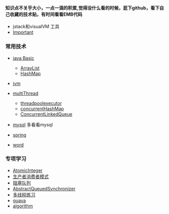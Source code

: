 #### 知识点不关乎大小，一点一滴的积累,觉得没什么看的时候，逛下github，看下自己收藏的技术贴，有时间看看EMB代码
- jstack和visualVM 工具
- [Important](https://github.com/bigwanggang/JAVA/blob/master/files/md/Important.md)

### 常用技术
- [java Basic](https://github.com/bigwanggang/JAVA/blob/master/files/md/nubility.md)
  - [ArrayList](https://github.com/bigwanggang/JAVA/blob/master/files/md/ArrayList.md)
  - [HashMap](https://github.com/bigwanggang/JAVA/blob/master/files/md/HashMap.md)
- [jvm](https://github.com/bigwanggang/JAVA/blob/master/files/md/javap.md)
- [multiThread](https://github.com/bigwanggang/JAVA/blob/master/files/md/thread.md)
  - [threadpoolexecutor](https://github.com/bigwanggang/JAVA/blob/master/files/md/threadpoolexecutor.md)
  - [concurrentHashMap](https://github.com/bigwanggang/JAVA/blob/master/files/md/concurrentHashMap.md)
  - [ConcurrentLinkedQueue](https://github.com/bigwanggang/JAVA/blob/master/files/md/ConcurrentLinkedQueue.md)
  
- [mysql](https://github.com/bigwanggang/JAVA/blob/master/files/md/mysql.md) 多看看mysql
- [spring](https://github.com/bigwanggang/JAVA/blob/master/files/md/spring.md)
- [word](https://github.com/bigwanggang/JAVA/blob/master/files/md/english.md)

### 专项学习
- [AtomicInteger](https://github.com/bigwanggang/JAVA/blob/master/files/md/AtomicInteger.md)
- [生产者消费者模式](https://github.com/bigwanggang/JAVA/blob/master/files/md/producerConsumer.md)
- [阻塞队列](https://github.com/bigwanggang/JAVA/blob/master/files/md/blockingQueue.md)
- [AbstractQueuedSynchronizer](https://github.com/bigwanggang/JAVA/blob/master/files/md/AbstractQueuedSynchronizer.md)
- [多线程练习](https://github.com/bigwanggang/JAVA/blob/master/files/md/multithread.md)
- [guava](https://github.com/bigwanggang/JAVA/blob/master/files/md/guava.md)
- [algorithm](https://github.com/bigwanggang/JAVA/blob/master/files/md/algorithm.md)
